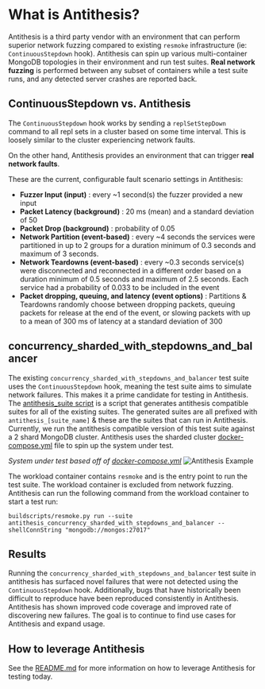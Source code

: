 # What is Antithesis?

Antithesis is a third party vendor with an environment that can perform superior network fuzzing compared to existing `resmoke` infrastructure (ie: `ContinuousStepdown` hook). Antithesis can spin up various multi-container MongoDB topologies in their environment and run test suites. **Real network fuzzing** is performed between any subset of containers while a test suite runs, and any detected server crashes are reported back.

## ContinuousStepdown vs. Antithesis

The `ContinuousStepdown` hook works by sending a `replSetStepDown` command to all repl sets in a cluster based on some time interval. This is loosely similar to the cluster experiencing network faults.

On the other hand, Antithesis provides an environment that can trigger **real network faults**. 

These are the current, configurable fault scenario settings in Antithesis:
* **Fuzzer Input (input)** : every ~1 second(s) the fuzzer provided a new input
* **Packet Latency (background)** : 20 ms (mean) and a standard deviation of 50
* **Packet Drop (background)** : probability of 0.05
* **Network Partition (event-based)** : every ~4 seconds the services were partitioned in up to 2 groups for a duration minimum of 0.3 seconds and maximum of 3 seconds.
* **Network Teardowns (event-based)** : every ~0.3 seconds service(s) were disconnected and reconnected in a different order based on a duration minimum of 0.5 seconds and maximum of 2.5 seconds. Each service had a probability of 0.033 to be included in the event
* **Packet dropping, queuing, and latency (event options)** : Partitions & Teardowns randomly choose between dropping packets, queuing packets for release at the end of the event, or slowing packets with up to a mean of 300 ms of latency at a standard deviation of 300

## concurrency_sharded_with_stepdowns_and_balancer

The existing `concurrency_sharded_with_stepdowns_and_balancer` test suite uses the `ContinuousStepdown` hook, meaning the test suite aims to simulate network failures. This makes it a prime candidate for testing in Antithesis. The [antithesis_suite script](https://github.com/10gen/mongo/blob/ad5977c28ad442c22e9b4a9b2c7198fd3129f046/buildscripts/antithesis_suite.py) is a script that generates antithesis compatible suites for all of the existing suites. The generated suites are all prefixed with `antithesis_[suite_name]` & these are the suites that can run in Antithesis. Currently, we run the antithesis compatible version of this test suite against a 2 shard MongoDB cluster. Antithesis uses the sharded cluster [docker-compose.yml](https://github.com/10gen/mongo/blob/ad5977c28ad442c22e9b4a9b2c7198fd3129f046/buildscripts/antithesis/topologies/sharded_cluster/docker-compose.yml) file to spin up the system under test.

_System under test based off of [docker-compose.yml](https://github.com/10gen/mongo/blob/ad5977c28ad442c22e9b4a9b2c7198fd3129f046/buildscripts/antithesis/topologies/sharded_cluster/docker-compose.yml)_
![Antithesis Example](https://user-images.githubusercontent.com/62212154/154159775-e0edaa58-c88d-4464-8c64-7a778bd3f7cd.jpg)

The workload container contains `resmoke` and is the entry point to run the test suite. The workload container is excluded from network fuzzing. Antithesis can run the following command from the workload container to start a test run:

```
buildscripts/resmoke.py run --suite antithesis_concurrency_sharded_with_stepdowns_and_balancer --shellConnString "mongodb://mongos:27017"
```

## Results

Running the `concurrency_sharded_with_stepdowns_and_balancer` test suite in antithesis has surfaced novel failures that were not detected using the `ContinuousStepdown` hook. Additionally, bugs that have historically been difficult to reproduce have been reproduced consistently in Antithesis. Antithesis has shown improved code coverage and improved rate of discovering new failures. The goal is to continue to find use cases for Antithesis and expand usage.

## How to leverage Antithesis

See the [README.md](https://github.com/10gen/mongo/blob/ad5977c28ad442c22e9b4a9b2c7198fd3129f046/buildscripts/antithesis/README.md) for more information on how to leverage Antithesis for testing today.